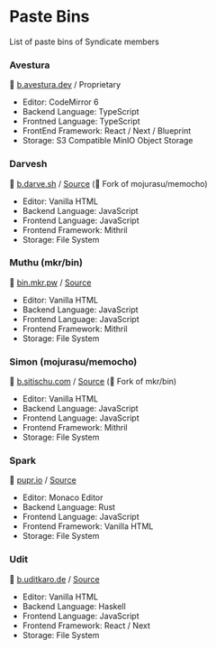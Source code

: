# Paste Bins

List of paste bins of Syndicate members

### Avestura

📄 [b.avestura.dev](https://www.avestura.dev/paste) / Proprietary

- Editor: CodeMirror 6
- Backend Language: TypeScript
- Frontned Language: TypeScript
- FrontEnd Framework: React / Next / Blueprint
- Storage: S3 Compatible MinIO Object Storage

### Darvesh

📄 [b.darve.sh](https://b.darve.sh/) / [Source](https://github.com/darvesh/drvsh) (🍴 Fork of mojurasu/memocho)

- Editor: Vanilla HTML
- Backend Language: JavaScript
- Frontend Language: JavaScript
- Frontend Framework: Mithril
- Storage: File System

### Muthu (mkr/bin)

📄 [bin.mkr.pw](https://bin.mkr.pw/) / [Source](https://github.com/MKRhere/bin) 

- Editor: Vanilla HTML
- Backend Language: JavaScript
- Frontend Language: JavaScript
- Frontend Framework: Mithril
- Storage: File System

### Simon (mojurasu/memocho)

📄 [b.sitischu.com](https://b.sitischu.com/) / [Source](https://github.com/mojurasu/memocho) (🍴 Fork of mkr/bin)

- Editor: Vanilla HTML
- Backend Language: JavaScript
- Frontend Language: JavaScript
- Frontend Framework: Mithril
- Storage: File System

### Spark

📄 [pupr.io](https://pupr.io) / [Source](https://github.com/fosslife/bin)

- Editor: Monaco Editor
- Backend Language: Rust
- Frontend Language: JavaScript
- Frontend Framework: Vanilla HTML
- Storage: File System

### Udit

📄 [b.uditkaro.de](https://b.uditkaro.de) / [Source](https://github.com/batbin-org)

- Editor: Vanilla HTML
- Backend Language: Haskell
- Frontend Language: JavaScript
- Frontend Framework: React / Next
- Storage: File System
